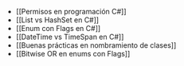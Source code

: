 + [[Permisos en programación C#]]
+ [[List vs HashSet en C#]]
+ [[Enum con Flags en C#]]
+ [[DateTime vs TimeSpan en C#]]
+ [[Buenas prácticas en nombramiento de clases]]
+ [[Bitwise OR en enums con Flags]]

